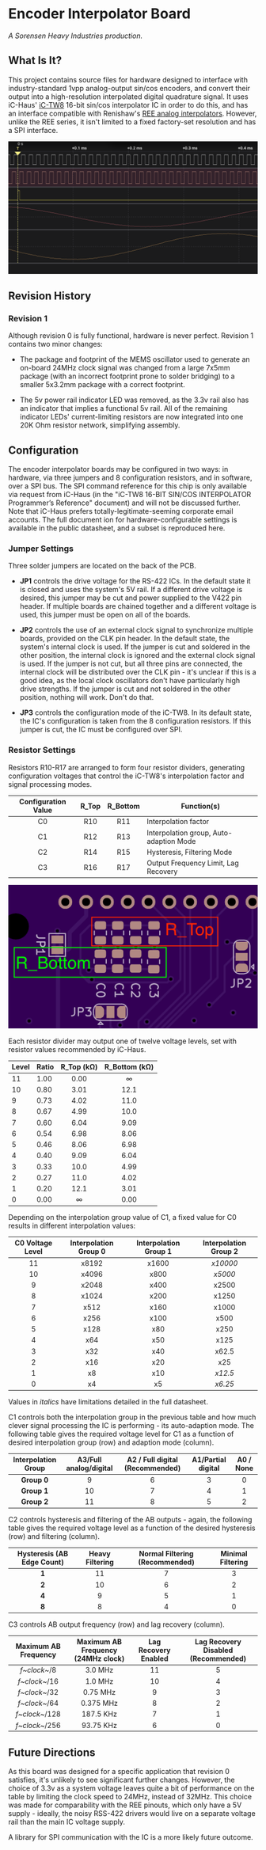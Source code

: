 # Encoder Interpolator Board

*A Sorensen Heavy Industries production.*

## What Is It?

This project contains source files for hardware designed to interface with industry-standard 1vpp analog-output sin/cos encoders, and convert their output into a high-resolution interpolated digital quadrature signal. It uses iC-Haus' [iC-TW8](https://www.ichaus.de/product/ic-tw8/) 16-bit sin/cos interpolator IC in order to do this, and has an interface compatible with Renishaw's [REE analog interpolators](https://www.renishaw.com/resourcecentre/download/data-sheet-ree-analogue-interface--18359). However, unlike the REE series, it isn't limited to a fixed factory-set resolution and has a SPI interface.


![Interpolating some sines](output_example.png?raw=true)

## Revision History

### Revision 1

Although revision 0 is fully functional, hardware is never perfect. Revision 1 contains two minor changes:

  * The package and footprint of the MEMS oscillator used to generate an on-board 24MHz clock signal was changed from a large 7x5mm package
    (with an incorrect footprint prone to solder bridging) to a smaller 5x3.2mm package with a correct footprint.

  * The 5v power rail indicator LED was removed, as the 3.3v rail also has an indicator that implies a functional 5v rail. All of the remaining
    indicator LEDs' current-limiting resistors are now integrated into one 20K Ohm resistor network, simplifying assembly.
	 
## Configuration

The encoder interpolator boards may be configured in two ways: in hardware, via three jumpers and 8 configuration resistors, and in software, over a SPI
bus. The SPI command reference for this chip is only available via request from iC-Haus (in the "iC-TW8 16-BIT SIN/COS INTERPOLATOR Programmer’s Reference" document)
and will not be discussed further. Note that iC-Haus prefers totally-legitimate-seeming corporate email accounts. The full document ion for hardware-configurable
settings is available in the public datasheet, and a subset is reproduced here.

### Jumper Settings

Three solder jumpers are located on the back of the PCB.

  * **JP1** controls the drive voltage for the RS-422 ICs. In the default state it is closed and uses the system's 5V rail. If a different drive voltage
  is desired, this jumper may be cut and power supplied to the V422 pin header. If multiple boards are chained together and a different voltage is used,
  this jumper must be open on all of the boards.

  * **JP2** controls the use of an external clock signal to synchronize multiple boards, provided on the CLK pin header. In the default state, the system's internal clock is used. If
  the jumper is cut and soldered in the other position, the internal clock is ignored and the external clock signal is used. If the jumper is not cut, but
  all three pins are connected, the internal clock will be distributed over the CLK pin - it's unclear if this is a good idea, as the local clock oscillators
  don't have particularly high drive strengths. If the jumper is cut and not soldered in the other position, nothing will work. Don't do that.

  * **JP3** controls the configuration mode of the iC-TW8. In its default state, the IC's configuration is taken from the 8 configuration resistors. If
  this jumper is cut, the IC must be configured over SPI.

### Resistor Settings

Resistors R10-R17 are arranged to form four resistor dividers, generating configuration voltages that control the iC-TW8's interpolation factor and signal
processing modes.

|Configuration Value | R_Top | R_Bottom | Function(s)          |
|:--------------------:|:-------:|:----------:|----------------------|
| C0                   | R10     | R11        | Interpolation factor |
| C1                   | R12     | R13        | Interpolation group, Auto-adaption Mode |
| C2                   | R14     | R15        | Hysteresis, Filtering Mode|
| C3                   | R16     | R17        | Output Frequency Limit,  Lag Recovery |


![Top/Bottom Resistor Location](fabrication_exports/Conf_Resistors.png?raw=true)


Each resistor divider may output one of twelve voltage levels, set with resistor values recommended by iC-Haus.

| Level | Ratio | R_Top (kΩ) | R_Bottom (kΩ) |
|-------|-------|:------------:|:---------------:|
|11 | 1.00 | 0.00 | ∞   |
|10 | 0.80 | 3.01 | 12.1|
|9  | 0.73 | 4.02 | 11.0|
|8  | 0.67 | 4.99 | 10.0|
|7  | 0.60 | 6.04 | 9.09|
|6  | 0.54 | 6.98 | 8.06|
|5  | 0.46 | 8.06 | 6.98|
|4  | 0.40 | 9.09 | 6.04|
|3  | 0.33 | 10.0 | 4.99|
|2  | 0.27 | 11.0 | 4.02|
|1  | 0.20 | 12.1 | 3.01|
|0  | 0.00 | ∞    | 0.00|


Depending on the interpolation group value of C1, a fixed value for C0 results in different interpolation values:

| C0 Voltage Level | Interpolation Group 0 | Interpolation Group 1 | Interpolation Group 2 |
| :---: | :---: | :---: | :---: |
|11| x8192 | x1600 | *x10000* |
|10| x4096 | x800  | *x5000*  |
|9 | x2048 | x400  | x2500    |
|8 | x1024 | x200  | x1250    |
|7 | x512  | x160  | x1000    |
|6 | x256  | x100  | x500     |
|5 | x128  | x80   | x250     |
|4 | x64   | x50   | x125     |
|3 | x32   | x40   | x62.5    |
|2 | x16   | x20   | x25      |
|1 | x8    | x10   | *x12.5*  |
|0 | x4    | x5    | *x6.25*  |

Values in *italics* have limitations detailed in the full datasheet.

C1 controls both the interpolation group in the previous table and how much clever signal processing the IC is performing - its auto-adaption mode. The following table gives the required voltage level for C1 as a function of desired interpolation group (row) and adaption mode (column).

|Interpolation Group | A3/Full analog/digital | A2 / Full digital (Recommended) | A1/Partial digital | A0 / None |
|:---:| :---:| :---:|:---:|:---:|
| **Group 0** | 9 | 6 | 3 | 0 |
| **Group 1** | 10 | 7 | 4 | 1 |
| **Group 2** | 11 | 8 | 5 | 2 |


C2 controls hysteresis and filtering of the AB outputs - again, the following table gives the required voltage level as a function of the desired hysteresis (row) and filtering (column).

|Hysteresis (AB Edge Count) | Heavy Filtering | Normal Filtering (Recommended) | Minimal Filtering |
|:---:| :---:| :---:|:---:|
|**1**| 11 | 7 | 3 |
|**2**| 10 | 6 | 2 |
|**4**| 9  | 5 | 1 |
|**8**| 8  | 4 | 0 |

C3 controls AB output frequency (row) and lag recovery (column).

| Maximum AB Frequency | Maximum AB Frequency (24MHz clock) | Lag Recovery Enabled | Lag Recovery Disabled (Recommended) |
|:---:| :---:| :---:|:---:|
|*f~clock~*/8 | 3.0 MHz | 11 | 5 |
|*f~clock~*/16 | 1.0 MHz | 10 | 4 |
|*f~clock~*/32 | 0.75 MHz | 9 | 3 |
|*f~clock~*/64 | 0.375 MHz | 8 | 2 |
|*f~clock~*/128 | 187.5 KHz | 7 | 1 |
|*f~clock~*/256 | 93.75 KHz | 6 | 0 |


## Future Directions

As this board was designed for a specific application that revision 0 satisfies, it's unlikely to see significant further changes. However, the choice of 3.3v as a system
voltage leaves quite a bit of performance on the table by limiting the clock speed to 24MHz, instead of 32MHz. This choice was made for comparability with the REE pinouts,
which only have a 5V supply - ideally, the noisy RSS-422 drivers would live on a separate voltage rail than the main IC voltage supply.

A library for SPI communication with the IC is a more likely future outcome.

